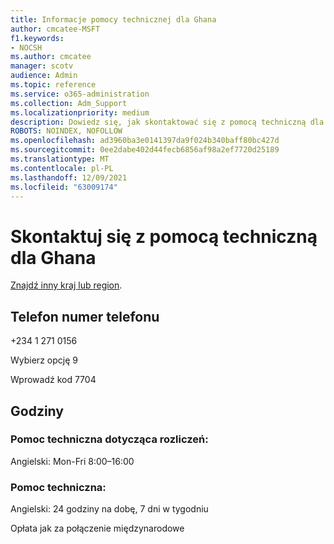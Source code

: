 ```yaml
---
title: Informacje pomocy technicznej dla Ghana
author: cmcatee-MSFT
f1.keywords:
- NOCSH
ms.author: cmcatee
manager: scotv
audience: Admin
ms.topic: reference
ms.service: o365-administration
ms.collection: Adm_Support
ms.localizationpriority: medium
description: Dowiedz się, jak skontaktować się z pomocą techniczną dla swojego kraju lub regionu.
ROBOTS: NOINDEX, NOFOLLOW
ms.openlocfilehash: ad3960ba3e0141397da9f024b340baff80bc427d
ms.sourcegitcommit: 0ee2dabe402d44fecb6856af98a2ef7720d25189
ms.translationtype: MT
ms.contentlocale: pl-PL
ms.lasthandoff: 12/09/2021
ms.locfileid: "63009174"
---
```

# <a name="contact-support-for-ghana"></a>Skontaktuj się z pomocą techniczną dla Ghana

[Znajdź inny kraj lub region](../get-help-support.md).

## <a name="phone-number"></a>Telefon numer telefonu
+234 1 271 0156

Wybierz opcję 9

Wprowadź kod 7704

## <a name="hours"></a>Godziny
### <a name="billing-support"></a>Pomoc techniczna dotycząca rozliczeń:

Angielski: Mon-Fri 8:00–16:00

### <a name="technical-support"></a>Pomoc techniczna:

Angielski: 24 godziny na dobę, 7 dni w tygodniu

Opłata jak za połączenie międzynarodowe

